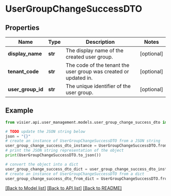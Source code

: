 # UserGroupChangeSuccessDTO


## Properties

Name | Type | Description | Notes
------------ | ------------- | ------------- | -------------
**display_name** | **str** | The display name of the created user group. | [optional] 
**tenant_code** | **str** | The code of the tenant the user group was created or updated in. | [optional] 
**user_group_id** | **str** | The unique identifier of the user group. | [optional] 

## Example

```python
from visier.api.user_management.models.user_group_change_success_dto import UserGroupChangeSuccessDTO

# TODO update the JSON string below
json = "{}"
# create an instance of UserGroupChangeSuccessDTO from a JSON string
user_group_change_success_dto_instance = UserGroupChangeSuccessDTO.from_json(json)
# print the JSON string representation of the object
print(UserGroupChangeSuccessDTO.to_json())

# convert the object into a dict
user_group_change_success_dto_dict = user_group_change_success_dto_instance.to_dict()
# create an instance of UserGroupChangeSuccessDTO from a dict
user_group_change_success_dto_from_dict = UserGroupChangeSuccessDTO.from_dict(user_group_change_success_dto_dict)
```
[[Back to Model list]](../README.md#documentation-for-models) [[Back to API list]](../README.md#documentation-for-api-endpoints) [[Back to README]](../README.md)


